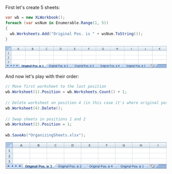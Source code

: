 First let's create 5 sheets:  
```c#
var wb = new XLWorkbook();
foreach (var wsNum in Enumerable.Range(1, 5))
{
  wb.Worksheets.Add("Original Pos. is " + wsNum.ToString());
}

```

![OrganizingSheets1.jpg](images/Organizing-Sheets_OrganizingSheets1.jpg "OrganizingSheets1.jpg")  

And now let's play with their order:  

```c#
// Move first worksheet to the last position
wb.Worksheet(1).Position = wb.Worksheets.Count() + 1;

// Delete worksheet on position 4 (in this case it's where original position = 5)
wb.Worksheet(4).Delete();

// Swap sheets in positions 1 and 2
wb.Worksheet(2).Position = 1;

wb.SaveAs("OrganizingSheets.xlsx");
```

![OrganizingSheets2.jpg](images/Organizing-Sheets_OrganizingSheets2.jpg "OrganizingSheets2.jpg")
